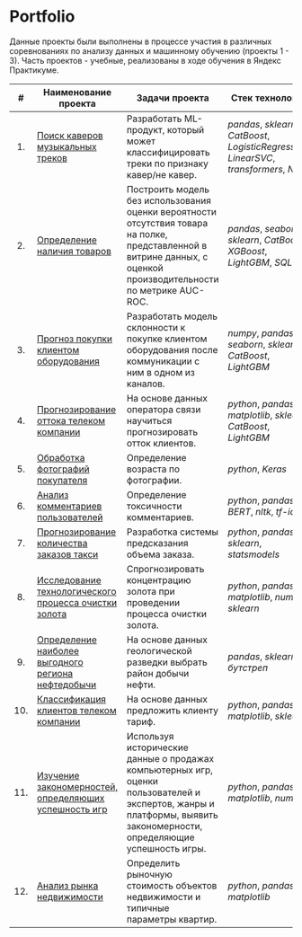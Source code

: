 # Portfolio

Данные проекты были выполнены в процессе участия в различных соревнованиях по анализу данных и машинному обучению (проекты 1 - 3). 
Часть проектов - учебные, реализованы в ходе обучения в Яндекс Практикуме.

|**#**| **Наименование проекта** | **Задачи проекта** | **Стек технологий** |
|:---:|--------------------------|--------------|---------------------|
| 1.| [Поиск каверов музыкальных треков](https://github.com/OlgaVish/Portfolio/tree/main/Search_for_cover_tracks) | Разработать ML-продукт, который может классифицировать треки по признаку кавер/не кавер. | _pandas_, _sklearn_, _CatBoost_, _LogisticRegression_, _LinearSVC_, _transformers_, _NLP_ |
| 2.| [Определение наличия товаров]() | Построить модель без использования оценки вероятности отсутствия товара на полке, представленной в витрине данных, с оценкой производительности по метрике AUC-ROC. | _pandas_, _seaborn_, _sklearn_, _CatBoost_, _XGBoost_, _LightGBM_, _SQL_ |
| 3.| [Прогноз покупки клиентом оборудования]() | Разработать модель склонности к покупке клиентом оборудования после коммуникации с ним в одном из каналов. | _numpy_, _pandas_, _seaborn_, _sklearn_, _CatBoost_, _LightGBM_ |
| 4.| [Прогнозирование оттока телеком компании]() | На основе данных оператора связи научиться прогнозировать отток клиентов. | _python_, _pandas_, _matplotlib_, _sklearn_, _CatBoost_, _LightGBM_ |
| 5.| [Обработка фотографий покупателя]() | Определение возраста по фотографии. | _python_, _Keras_ |
| 6.| [Анализ комментариев пользователей]() | Определение токсичности комментариев. | _python_, _pandas_, _BERT_, _nltk_, _tf-idf_ |
| 7.| [Прогнозирование количества заказов такси]() | Разработка системы предсказания объема заказа. | _python_, _pandas_, _sklearn_, _statsmodels_ |
| 8.| [Исследование технологического процесса очистки золота]() | Спрогнозировать концентрацию золота при проведении процесса очистки золота. | _python_, _pandas_, _matplotlib_, _numpy_, _sklearn_ |
| 9.| [Определение наиболее выгодного региона нефтедобычи]() | На основе данных геологической разведки выбрать район добычи нефти. | _pandas_, _sklearn_, _бутстреп_ |
| 10.| [Классификация клиентов телеком компании]() | На основе данных предложить клиенту тариф. | _python_, _pandas_, _matplotlib_, _sklearn_ |
| 11.| [Изучение закономерностей, определяющих успешность игр]() | Используя исторические данные о продажах компьютерных игр, оценки пользователей и экспертов, жанры и платформы, выявить закономерности, определяющие успешность игры. | _python_, _pandas_, _matplotlib_, _numpy_ |
| 12.| [Анализ рынка недвижимости](https://github.com/OlgaVish/Portfolio/tree/main/Research_of_apartment_sales_data) | Определить рыночную стоимость объектов недвижимости и типичные параметры квартир. | _python_, _pandas_, _matplotlib_|


